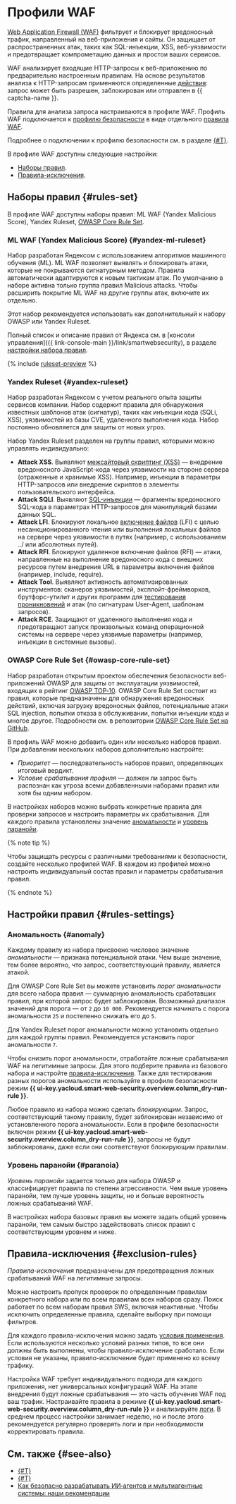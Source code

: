 # Профили WAF

[Web Application Firewall (WAF)](../../glossary/waf.md) фильтрует и блокирует вредоносный трафик, направленный на веб-приложения и сайты. Он защищает от распространенных атак, таких как SQL-инъекции, XSS, веб-уязвимости и предотвращает компрометацию данных и простои ваших сервисов.

WAF анализирует входящие HTTP-запросы к веб-приложению по предварительно настроенным правилам. На основе результатов анализа к HTTP-запросам применяются определенные [действия](rules.md#rule-action): запрос может быть разрешен, заблокирован или отправлен в {{ captcha-name }}.

Правила для анализа запроса настраиваются в профиле WAF. Профиль WAF подключается к [профилю безопасности](profiles.md) в виде отдельного [правила WAF](rules.md).

Подробнее о подключении к профилю безопасности см. в разделе [{#T}](../quickstart.md#waf).

В профиле WAF доступны следующие настройки:
* [Наборы правил](#rules-set).
* [Правила-исключения](#exclusion-rules).

## Наборы правил {#rules-set}

В профиле WAF доступны наборы правил: ML WAF (Yandex Malicious Score), Yandex Ruleset, [OWASP Core Rule Set](https://coreruleset.org/).

### ML WAF (Yandex Malicious Score) {#yandex-ml-ruleset}

Набор разработан Яндексом с использованием алгоритмов машинного обучения (ML). ML WAF позволяет выявлять и блокировать атаки, которые не покрываются сигнатурным методом. Правила автоматически адаптируются к новым тактикам атак. По умолчанию в наборе активна только группа правил Malicious attacks. Чтобы расширить покрытие ML WAF на другие группы атак, включите их отдельно.

Этот набор рекомендуется использовать как дополнительный к набору OWASP или Yandex Ruleset.

Полный список и описание правил от Яндекса см. в [консоли управления]({{ link-console-main }}/link/smartwebsecurity), в разделе [настройки набора правил](../operations/configure-set-rules.md).

{% include [ruleset-preview](../../_includes/smartwebsecurity/ruleset-preview.md) %}

### Yandex Ruleset {#yandex-ruleset}

Набор разработан Яндексом с учетом реального опыта защиты сервисов компании. Набор содержит правила для обнаружения известных шаблонов атак (сигнатур), таких как инъекции кода (SQLi, XSS), уязвимостей из базы CVE, удаленного выполнения кода. Набор постоянно обновляется для защиты от новых угроз.

Набор Yandex Ruleset разделен на группы правил, которыми можно управлять индивидуально:

  * **Attack XSS**. Выявляют [межсайтовый скриптинг (XSS)](https://ru.wikipedia.org/wiki/Межсайтовый_скриптинг) — внедрение вредоносного JavaScript-кода через уязвимости на стороне сервера (отраженные и хранимые XSS). Например, инъекции в параметры HTTP-запросов или внедрение скриптов в элементы пользовательского интерфейса.
  * **Attack SQLI**. Выявляют [SQL-инъекции](https://ru.wikipedia.org/wiki/Внедрение_SQL-кода) — фрагменты вредоносного SQL-кода в параметрах HTTP-запросов для манипуляций базами данных SQL.
  * **Attack LFI**. Блокируют локальное [включение файлов](https://en.wikipedia.org/wiki/File_inclusion_vulnerability) (LFI) с целью несанкционированного чтения или выполнения локальных файлов на сервере через уязвимости в путях (например, с использованием ../ или абсолютных путей).
  * **Attack RFI**. Блокируют удаленное включение файлов (RFI) — атаки, направленные на выполнение вредоносного кода с внешних ресурсов путем внедрения URL в параметры включения файлов (например, include, require).
  * **Attack Tool**. Выявляют активность автоматизированных инструментов: сканеров уязвимостей, эксплойт-фреймворков, брутфорс-утилит и других программ для [тестирования проникновений](https://ru.wikipedia.org/wiki/Испытание_на_проникновение) и атак (по сигнатурам User-Agent, шаблонам запросов).
  * **Attack RCE**. Защищают от удаленного выполнения кода и предотвращают запуск произвольных команд операционной системы на сервере через уязвимые параметры (например, инъекции в системные вызовы).

### OWASP Core Rule Set {#owasp-core-rule-set}

Набор разработан открытым проектом обеспечения безопасности веб-приложений OWASP для защиты от эксплуатации уязвимостей, входящих в рейтинг [OWASP TOP‑10](https://owasp.org/www-project-top-ten/). OWASP Core Rule Set состоит из правил, которые предназначены для обнаружения вредоносных действий, включая загрузку вредоносных файлов, потенциальные атаки SQL injection, попытки отказа в обслуживании, попытки инъекции кода и многое другое. Подробности см. в репозитории [OWASP Core Rule Set на GitHub](https://github.com/coreruleset/coreruleset).

В профиль WAF можно добавить один или несколько наборов правил. При добавлении нескольких наборов дополнительно настройте:

* _Приоритет_ — последовательность наборов правил, определяющих итоговый вердикт.
* _Условие срабатывания профиля_ — должен ли запрос быть распознан как угроза всеми добавленными наборами правил или хотя бы одним набором.

В настройках наборов можно выбрать конкретные правила для проверки запросов и настроить параметры их срабатывания. Для каждого правила установлены значение [аномальности](#anomaly) и [уровень паранойи](#paranoia).

{% note tip %}

Чтобы защищать ресурсы с различными требованиями к безопасности, создайте несколько профилей WAF. В каждом из профилей можно настроить индивидуальный состав правил и параметры срабатывания правил.

{% endnote %}

## Настройки правил {#rules-settings}

### Аномальность {#anomaly}

Каждому правилу из набора присвоено числовое значение _аномальности_ — признака потенциальной атаки. Чем выше значение, тем более вероятно, что запрос, соответствующий правилу, является атакой. 

Для OWASP Core Rule Set вы можете установить _порог аномальности_ для всего набора правил — суммарную аномальность сработавших правил, при которой запрос будет заблокирован. Возможный диапазон значений для порога — от `2` до `10 000`. Рекомендуется начинать с порога аномальности `25` и постепенно снижать его до `5`. 

Для Yandex Ruleset порог аномальности можно установить отдельно для каждой группы правил. Рекомендуется установить порог аномальности `7`. 

Чтобы снизить порог аномальности, отработайте ложные срабатывания WAF на легитимные запросы. Для этого подберите правила из базового набора и настройте [правила-исключения](#exclusion-rules). Также для тестирования разных порогов аномальности используйте в профиле безопасности режим **{{ ui-key.yacloud.smart-web-security.overview.column_dry-run-rule }}**.

Любое правило из набора можно сделать _блокирующим_. Запрос, соответствующий такому правилу, будет заблокирован независимо от установленного порога аномальности. Если в профиле безопасности включен режим **{{ ui-key.yacloud.smart-web-security.overview.column_dry-run-rule }}**, запросы не будут заблокированы, даже если они соответствуют блокирующим правилам.

### Уровень паранойи {#paranoia}

_Уровень паранойи_ задается только для набора OWASP и классифицирует правила по степени агрессивности. Чем выше уровень паранойи, тем лучше уровень защиты, но и больше вероятность ложных срабатываний WAF. 

В настройках набора базовых правил вы можете задать общий уровень паранойи, тем самым быстро задействовать список правил с соответствующим уровнем и ниже.

## Правила-исключения {#exclusion-rules}

_Правила-исключения_ предназначены для предотвращения ложных срабатываний WAF на легитимные запросы.

Можно настроить пропуск проверок по определенным правилам конкретного набора или по всем правилам всех наборов сразу. Поиск работает по всем наборам правил SWS, включая неактивные. Чтобы исключить определенные правила, сделайте выборку при помощи фильтров.

Для каждого правила-исключения можно задать [условия применения](conditions.md). Если используются несколько условий разных типов, то все они должны быть выполнены, чтобы правило-исключение сработало. Если условия не указаны, правило-исключение будет применено ко всему трафику.

Настройка WAF требует индивидуального подхода для каждого приложения, нет универсальных конфигураций WAF. На этапе внедрения будут ложные срабатывания — это часть обучения WAF под ваш трафик. Настраивайте правила в режиме **{{ ui-key.yacloud.smart-web-security.overview.column_dry-run-rule }}** и анализируйте [логи](../operations/configure-logging.md). В среднем процесс настройки занимает неделю, но и после этого рекомендуется регулярно проверять логи и при необходимости корректировать правила.

## См. также {#see-also}

* [{#T}](../quickstart.md#waf)
* [{#T}](../tutorials/sws-basic-protection.md)
* [Как безопасно разрабатывать ИИ‑агентов и мультиагентные системы: наши рекомендации](https://yandex.cloud/ru/blog/ai-safe-framework)
